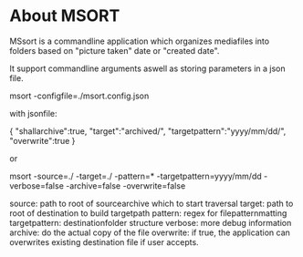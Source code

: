 # About MSORT

MSsort is a commandline application which organizes mediafiles into folders based on "picture taken" date or "created date".

It support commandline arguments aswell as storing parameters in a json file. 

msort -configfile=./msort.config.json

with jsonfile:

{
	"shallarchive":true,
	"target":"archived/",
	"targetpattern":"yyyy/mm/dd/",
	"overwrite":true
}

or

msort -source=./  -target=./ -pattern=* -targetpattern=yyyy/mm/dd -verbose=false -archive=false -overwrite=false

source: path to root of sourcearchive which to start traversal
target: path to root of destination to build targetpath
pattern: regex for filepatternmatting
targetpattern: destinationfolder structure
verbose: more debug information
archive: do the actual copy of the file
overwrite: if true, the application can overwrites existing destination file if user accepts.








